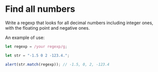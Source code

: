 # Find all numbers

Write a regexp that looks for all decimal numbers including integer ones, with the floating point and negative ones.

An example of use:

```js
let regexp = /your regexp/g;

let str = "-1.5 0 2 -123.4.";

alert(str.match(regexp)); // -1.5, 0, 2, -123.4
```
